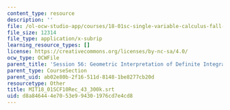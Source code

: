 ```yaml
---
content_type: resource
description: ''
file: /ol-ocw-studio-app/courses/18-01sc-single-variable-calculus-fall-2010/d8a846444e7053e994301976cd7e4cd8_MIT18_01SCF10Rec_43_300k.vtt
file_size: 12314
file_type: application/x-subrip
learning_resource_types: []
license: https://creativecommons.org/licenses/by-nc-sa/4.0/
ocw_type: OCWFile
parent_title: 'Session 56: Geometric Interpretation of Definite Integrals'
parent_type: CourseSection
parent_uid: ab02e80b-2f16-511d-8148-1be8277cb20d
resourcetype: Other
title: MIT18_01SCF10Rec_43_300k.srt
uid: d8a84644-4e70-53e9-9430-1976cd7e4cd8
---
```

